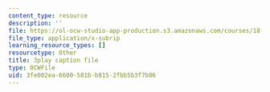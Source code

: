 ```yaml
---
content_type: resource
description: ''
file: https://ol-ocw-studio-app-production.s3.amazonaws.com/courses/18-065-matrix-methods-in-data-analysis-signal-processing-and-machine-learning-spring-2018/3fe002ea6600581bb8152fbb5b3f7b06_Xa2jPbURTjQ.vtt
file_type: application/x-subrip
learning_resource_types: []
resourcetype: Other
title: 3play caption file
type: OCWFile
uid: 3fe002ea-6600-581b-b815-2fbb5b3f7b06
---
```

